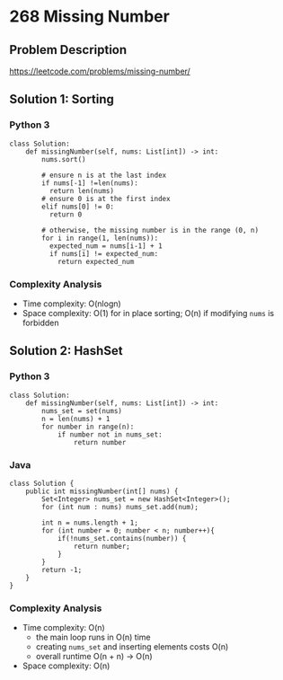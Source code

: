 # 268 Missing Number

## Problem Description
https://leetcode.com/problems/missing-number/

## Solution 1: Sorting
### Python 3
```
class Solution:
    def missingNumber(self, nums: List[int]) -> int:
        nums.sort()
        
        # ensure n is at the last index
        if nums[-1] !=len(nums):
          return len(nums)
        # ensure 0 is at the first index
        elif nums[0] != 0:
          return 0
        
        # otherwise, the missing number is in the range (0, n)
        for i in range(1, len(nums)):
          expected_num = nums[i-1] + 1
          if nums[i] != expected_num:
            return expected_num
```
### Complexity Analysis
- Time complexity: O(nlogn)
- Space complexity: O(1) for in place sorting; O(n) if modifying `nums` is forbidden

## Solution 2: HashSet

### Python 3
```
class Solution:
    def missingNumber(self, nums: List[int]) -> int:
        nums_set = set(nums)
        n = len(nums) + 1
        for number in range(n):
            if number not in nums_set:
                return number
```

### Java
```
class Solution {
    public int missingNumber(int[] nums) {
        Set<Integer> nums_set = new HashSet<Integer>();
        for (int num : nums) nums_set.add(num);
        
        int n = nums.length + 1;
        for (int number = 0; number < n; number++){
            if(!nums_set.contains(number)) {
                return number;
            }
        }
        return -1;
    }
}
```
### Complexity Analysis
- Time complexity: O(n)
    - the main loop runs in O(n) time
    - creating `nums_set` and inserting elements costs O(n)
    - overall runtime O(n + n) -> O(n)
- Space complexity: O(n)